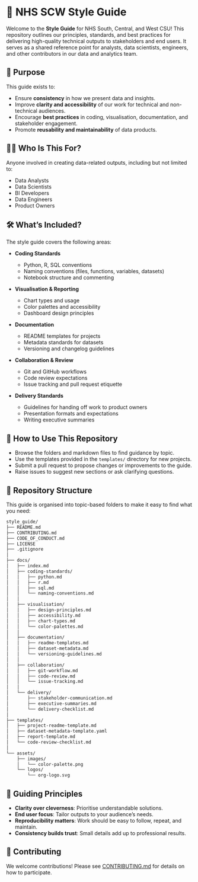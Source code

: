 # 📘 NHS SCW Style Guide

Welcome to the **Style Guide** for NHS South, Central, and West CSU! This repository outlines our principles, standards, and best practices for delivering high-quality technical outputs to stakeholders and end users. It serves as a shared reference point for analysts, data scientists, engineers, and other contributors in our data and analytics team.

## 🎯 Purpose

This guide exists to:

- Ensure **consistency** in how we present data and insights.
- Improve **clarity and accessibility** of our work for technical and non-technical audiences.
- Encourage **best practices** in coding, visualisation, documentation, and stakeholder engagement.
- Promote **reusability and maintainability** of data products.

## 🧑‍💻 Who Is This For?

Anyone involved in creating data-related outputs, including but not limited to:

- Data Analysts
- Data Scientists
- BI Developers
- Data Engineers
- Product Owners

## 🛠️ What’s Included?

The style guide covers the following areas:

- **Coding Standards**  
  - Python, R, SQL conventions  
  - Naming conventions (files, functions, variables, datasets)  
  - Notebook structure and commenting

- **Visualisation & Reporting**  
  - Chart types and usage  
  - Color palettes and accessibility  
  - Dashboard design principles

- **Documentation**  
  - README templates for projects  
  - Metadata standards for datasets  
  - Versioning and changelog guidelines

- **Collaboration & Review**  
  - Git and GitHub workflows  
  - Code review expectations  
  - Issue tracking and pull request etiquette

- **Delivery Standards**  
  - Guidelines for handing off work to product owners  
  - Presentation formats and expectations  
  - Writing executive summaries

## 🚧 How to Use This Repository

- Browse the folders and markdown files to find guidance by topic.
- Use the templates provided in the `templates/` directory for new projects.
- Submit a pull request to propose changes or improvements to the guide.
- Raise issues to suggest new sections or ask clarifying questions.

## 📂 Repository Structure

This guide is organised into topic-based folders to make it easy to find what you need:

```bash
style_guide/
├── README.md
├── CONTRIBUTING.md
├── CODE_OF_CONDUCT.md
├── LICENSE
├── .gitignore
│
├── docs/
│   ├── index.md
│   ├── coding-standards/
│   │   ├── python.md
│   │   ├── r.md
│   │   ├── sql.md
│   │   └── naming-conventions.md
│   │
│   ├── visualisation/
│   │   ├── design-principles.md
│   │   ├── accessibility.md
│   │   ├── chart-types.md
│   │   └── color-palettes.md
│   │
│   ├── documentation/
│   │   ├── readme-templates.md
│   │   ├── dataset-metadata.md
│   │   └── versioning-guidelines.md
│   │
│   ├── collaboration/
│   │   ├── git-workflow.md
│   │   ├── code-review.md
│   │   └── issue-tracking.md
│   │
│   └── delivery/
│       ├── stakeholder-communication.md
│       ├── executive-summaries.md
│       └── delivery-checklist.md
│
├── templates/
│   ├── project-readme-template.md
│   ├── dataset-metadata-template.yaml
│   ├── report-template.md
│   └── code-review-checklist.md
│
└── assets/
    ├── images/
    │   └── color-palette.png
    └── logos/
        └── org-logo.svg
```

## 🧭 Guiding Principles

- **Clarity over cleverness**: Prioritise understandable solutions.
- **End user focus**: Tailor outputs to your audience’s needs.
- **Reproducibility matters**: Work should be easy to follow, repeat, and maintain.
- **Consistency builds trust**: Small details add up to professional results.

## 🤝 Contributing

We welcome contributions! Please see [CONTRIBUTING.md](CONTRIBUTING.md) for details on how to participate.